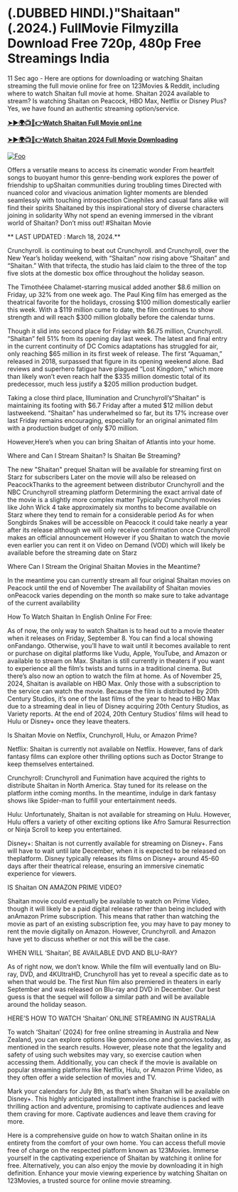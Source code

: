 # (.DUBBED HINDI.)"Shaitaan" (.2024.) FullMovie Filmyzilla Download Free 720p, 480p Free Streamings India

11 Sec ago - Here are options for downloading or watching Shaitan streaming the full movie online for free on 123Movies & Reddit, including where to watch Shaitan full movie at home. Shaitan 2024 available to stream? Is watching Shaitan on Peacock, HBO Max, Netflix or Disney Plus? Yes, we have found an authentic streaming option/service.


[**➤►🌍📺📱👉Watch Shaitan Full Movie onl𝚒ne**](https://bit.ly/Most-popular-Movies)

[**➤►🌍📺📱👉Watch Shaitan 2024 Full Movie Downloading**](https://bit.ly/Most-popular-Movies)

[![Foo](https://static.wixstatic.com/media/b249f9_adac8f70fb3f45b88691696c77de18f3~mv2.gif)](https://bit.ly/Most-popular-Movies)


Offers a versatile means to access its cinematic wonder From heartfelt songs to buoyant humor this genre-bending work explores the power of friendship to upShaitan communities during troubling times Directed with nuanced color and vivacious animation lighter moments are blended seamlessly with touching introspection Cinephiles and casual fans alike will find their spirits Shaitaned by this inspirational story of diverse characters joining in solidarity Why not spend an evening immersed in the vibrant world of Shaitan? Don’t miss out! #Shaitan Movie

** LAST UPDATED : March 18, 2024.**

Crunchyroll. is continuing to beat out Crunchyroll. and Crunchyroll, over the New Year’s holiday weekend, with “Shaitan” now rising above “Shaitan” and “Shaitan.” With that trifecta, the studio has laid claim to the three of the top five slots at the domestic box office throughout the holiday season.

The Timothéee Chalamet-starring musical added another $8.6 million on Friday, up 32% from one week ago. The Paul King film has emerged as the theatrical favorite for the holidays, crossing $100 million domestically earlier this week. With a $119 million cume to date, the film continues to show strength and will reach $300 million globally before the calendar turns.

Though it slid into second place for Friday with $6.75 million, Crunchyroll. “Shaitan” fell 51% from its opening day last week. The latest and final entry in the current continuity of DC Comics adaptations has struggled for air, only reaching $65 million in its first week of release. The first “Aquaman,” released in 2018, surpassed that figure in its opening weekend alone. Bad reviews and superhero fatigue have plagued “Lost Kingdom,” which more than likely won’t even reach half the $335 million domestic total of its predecessor, much less justify a $205 million production budget.

Taking a close third place, Illumination and Crunchyroll’s“Shaitan” is maintaining its footing with $6.7 Friday after a muted $12 million debut lastweekend. “Shaitan” has underwhelmed so far, but its 17% increase over last Friday remains encouraging, especially for an original animated film with a production budget of only $70 million.

However,Here’s when you can bring Shaitan of Atlantis into your home.

Where and Can I Stream Shaitan? Is Shaitan Be Streaming?

The new "Shaitan" prequel Shaitan will be available for streaming first on Starz for subscribers Later on the movie will also be released on PeacockThanks to the agreement between distributor Crunchyroll and the NBC Crunchyroll streaming platform Determining the exact arrival date of the movie is a slightly more complex matter Typically Crunchyroll movies like John Wick 4 take approximately six months to become available on Starz where they tend to remain for a considerable period As for when Songbirds Snakes will be accessible on Peacock it could take nearly a year after its release although we will only receive confirmation once Crunchyroll makes an official announcement However if you Shaitan to watch the movie even earlier you can rent it on Video on Demand (VOD) which will likely be available before the streaming date on Starz

Where Can I Stream the Original Shaitan Movies in the Meantime?

In the meantime you can currently stream all four original Shaitan movies on Peacock until the end of November The availability of Shaitan movies onPeacock varies depending on the month so make sure to take advantage of the current availability

How To Watch Shaitan In English Online For Free:

As of now, the only way to watch Shaitan is to head out to a movie theater when it releases on Friday, September 8. You can find a local showing onFandango. Otherwise, you’ll have to wait until it becomes available to rent or purchase on digital platforms like Vudu, Apple, YouTube, and Amazon or available to stream on Max. Shaitan is still currently in theaters if you want to experience all the film’s twists and turns in a traditional cinema. But there’s also now an option to watch the film at home. As of November 25, 2024, Shaitan is available on HBO Max. Only those with a subscription to the service can watch the movie. Because the film is distributed by 20th Century Studios, it’s one of the last films of the year to head to HBO Max due to a streaming deal in lieu of Disney acquiring 20th Century Studios, as Variety reports. At the end of 2024, 20th Century Studios’ films will head to Hulu or Disney+ once they leave theaters.

Is Shaitan Movie on Netflix, Crunchyroll, Hulu, or Amazon Prime?

Netflix: Shaitan is currently not available on Netflix. However, fans of dark fantasy films can explore other thrilling options such as Doctor Strange to keep themselves entertained.

Crunchyroll: Crunchyroll and Funimation have acquired the rights to distribute Shaitan in North America. Stay tuned for its release on the platform inthe coming months. In the meantime, indulge in dark fantasy shows like Spider-man to fulfill your entertainment needs.

Hulu: Unfortunately, Shaitan is not available for streaming on Hulu. However, Hulu offers a variety of other exciting options like Afro Samurai Resurrection or Ninja Scroll to keep you entertained.

Disney+: Shaitan is not currently available for streaming on Disney+. Fans will have to wait until late December, when it is expected to be released on theplatform. Disney typically releases its films on Disney+ around 45-60 days after their theatrical release, ensuring an immersive cinematic experience for viewers.

IS Shaitan ON AMAZON PRIME VIDEO?

Shaitan movie could eventually be available to watch on Prime Video, though it will likely be a paid digital release rather than being included with anAmazon Prime subscription. This means that rather than watching the movie as part of an existing subscription fee, you may have to pay money to rent the movie digitally on Amazon. However, Crunchyroll. and Amazon have yet to discuss whether or not this will be the case.

WHEN WILL ‘Shaitan’, BE AVAILABLE DVD AND BLU-RAY?

As of right now, we don’t know. While the film will eventually land on Blu-ray, DVD, and 4KUltraHD, Crunchyroll has yet to reveal a specific date as to when that would be. The first Nun film also premiered in theaters in early September and was released on Blu-ray and DVD in December. Our best guess is that the sequel will follow a similar path and will be available around the holiday season.

HERE’S HOW TO WATCH ‘Shaitan’ ONLINE STREAMING IN AUSTRALIA

To watch ‘Shaitan’ (2024) for free online streaming in Australia and New Zealand, you can explore options like gomovies.one and gomovies.today, as mentioned in the search results. However, please note that the legality and safety of using such websites may vary, so exercise caution when accessing them. Additionally, you can check if the movie is available on popular streaming platforms like Netflix, Hulu, or Amazon Prime Video, as they often offer a wide selection of movies and TV.

Mark your calendars for July 8th, as that’s when Shaitan will be available on Disney+. This highly anticipated installment inthe franchise is packed with thrilling action and adventure, promising to captivate audiences and leave them craving for more. Captivate audiences and leave them craving for more.

Here is a comprehensive guide on how to watch Shaitan online in its entirety from the comfort of your own home. You can access thefull movie free of charge on the respected platform known as 123Movies. Immerse yourself in the captivating experience of Shaitan by watching it online for free. Alternatively, you can also enjoy the movie by downloading it in high definition. Enhance your movie viewing experience by watching Shaitan on 123Movies, a trusted source for online movie streaming.
